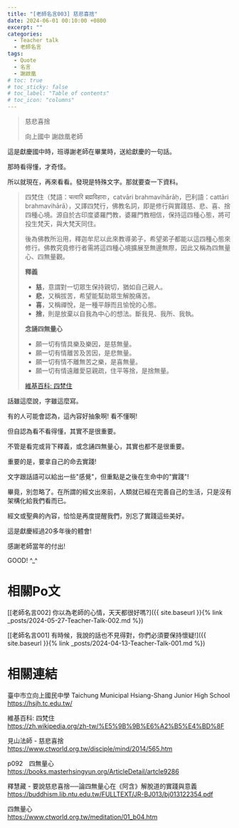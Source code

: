 ```yaml
---
title: "[老師名言003] 慈悲喜捨"
date: 2024-06-01 00:10:00 +0800
excerpt: ""
categories:
  - Teacher talk
  - 老師名言
tags:
  - Quote
  - 名言
  - 謝啟凰
# toc: true
# toc_sticky: false
# toc_label: "Table of contents"
# toc_icon: "columns"
---
```


> 慈悲喜捨
> 
> 向上國中 謝啟凰老師

這是獻慶國中時，班導謝老師在畢業時，送給獻慶的一句話。

那時看得懂，才奇怪。

所以就現在，再來看看。發現是特殊文字。那就要查一下資料。

> 四梵住（梵語：चत्वारि ब्रह्मविहाराः，catvāri brahmavihārāḥ，巴利語：cattāri brahmavihārā），又譯四梵行，佛教名詞，即是修行與實踐慈、悲、喜、捨四種心境。源自於古印度婆羅門教，婆羅門教相信，保持這四種心態，將可投生梵天，與大梵天同住。
> 
> 後為佛教所沿用，釋迦牟尼以此來教導弟子，希望弟子都能以這四種心態來修行。佛教究竟修行者需將這四種心境擴展至無邊無際，因此又稱為四無量心、四無量觀。
> 
> **釋義**
> - **慈**，意謂對一切眾生保持親切，猶如自己親人。
> - **悲**，又稱拔苦，希望能幫助眾生解脫痛苦。
> - **喜**，又稱禪悅，是一種平靜而且愉悅的心態。
> - **捨**，則是放棄以自我為中心的想法。斷我見、我所、我執。
> 
> **念誦四無量心**
> - 願一切有情具樂及樂因，是慈無量。
> - 願一切有情離苦及苦因，是悲無量。
> - 願一切有情不離無苦之樂，是喜無量。
> - 願一切有情遠離愛惡親疏，住平等捨，是捨無量。
>
> [維基百科: 四梵住](https://zh.wikipedia.org/zh-tw/%E5%9B%9B%E6%A2%B5%E4%BD%8F)

話雖這麼說，字雖這麼寫。

有的人可能會認為，這內容好抽象啊! 看不懂啊!

但自認為看不看得懂，其實不是很重要。

不管是看完或背下釋義，或念誦四無量心，其實也都不是很重要。

重要的是，要拿自己的命去實踐!

文字跟話語可以給出一些"感覺"，但重點是之後在生命中的"實踐"!

畢竟，別忽略了。在所謂的經文出來前，人類就已經在完善自己的生活，只是沒有架構化給我們看而已。

經文或聖典的內容，恰恰是再度提醒我們，別忘了實踐這些美好。

這是獻慶經過20多年後的體會!

感謝老師當年的付出!

GOOD! ^_^

# 相關Po文

[[老師名言002] 你以為老師的心情，天天都很好嗎?]({{ site.baseurl }}{% link _posts/2024-05-27-Teacher-Talk-002.md %})

[[老師名言001] 有時候，我說的話也不見得對，你們必須要保持懷疑!]({{ site.baseurl }}{% link _posts/2024-04-13-Teacher-Talk-001.md %})

# 相關連結

臺中市立向上國民中學 Taichung Municipal Hsiang-Shang Junior High School  
<https://hsjh.tc.edu.tw/>


維基百科: 四梵住  
<https://zh.wikipedia.org/zh-tw/%E5%9B%9B%E6%A2%B5%E4%BD%8F>

見山法師 - 慈悲喜捨  
<https://www.ctworld.org.tw/disciple/mind/2014/565.htm>

p092　四無量心  
<https://books.masterhsingyun.org/ArticleDetail/artcle9286>

釋慧藏 - 要說慈悲喜捨──論四無量心在《阿含》解脫道的實踐與意義  
<https://buddhism.lib.ntu.edu.tw/FULLTEXT/JR-BJ013/bj013122354.pdf>

四無量心  
<https://www.ctworld.org.tw/meditation/01_b04.htm>

<!--
謝啟凰
Facebook: <https://www.facebook.com/profile.php?id=100002657905186>
-->
